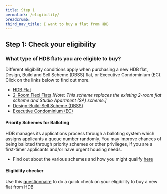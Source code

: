 ```yaml
---
title: Step 1
permalink: /eligibility/
breadcrumb:
third_nav_title: I want to buy a flat from HDB
---
```


## Step 1: Check your eligibility

### What type of HDB flats you are eligible to buy?

Different eligibility conditions apply when purchasing a new HDB flat, Design, Build and Sell Scheme (DBSS) flat, or Executive Condominium (EC). Click on the links below to find out more.

  - [HDB Flat](https://hdb.gov.sg/cs/infoweb/residential/buying-a-flat/new/hdb-flat)
  - [2-Room Flexi Flats](https://www.hdb.gov.sg/cs/infoweb/residential/buying-a-flat/new/2room-flexi-flats) *[Note: This scheme replaces the existing 2-room flat scheme and Studio Apartment (SA) scheme.]*
  - [Design-Build-Sell Scheme (DBSS)](https://hdb.gov.sg/cs/infoweb/residential/buying-a-flat/new/dbss-flat)
  - [Executive Condominium (EC)](https://hdb.gov.sg/cs/infoweb/residential/buying-a-flat/new/eligibility/executive-condominiums)

#### Priority Schemes for Balloting

HDB manages its applications process through a balloting system which assigns applicants a queue number randomly. You may improve chances of being balloted through priority schemes or other privileges, if you are a first-timer applicants and/or have urgent housing needs.

  - Find out about the various schemes and how you might qualify [here](https://hdb.gov.sg/cs/infoweb/residential/buying-a-flat/new/eligibility/priority-schemes)
  
#### Eligibility checker

Use this [questionnaire](https://services2.hdb.gov.sg/webapp/BP13EligCheck/BP13SHome?strSystem=CHECK) to do a quick check on your eligibility to buy a new flat from HDB


